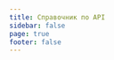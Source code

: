 ```yaml
---
title: Справочник по API
sidebar: false
page: true
footer: false
---
```


<script setup>
import ApiIndex from './ApiIndex.vue'
</script>

<ApiIndex />
